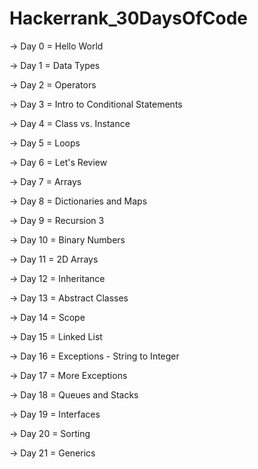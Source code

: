 # Hackerrank_30DaysOfCode

-> Day 0 = Hello World

-> Day 1 = Data Types

-> Day 2 = Operators

-> Day 3 = Intro to Conditional Statements

-> Day 4 = Class vs. Instance

-> Day 5 = Loops

-> Day 6 = Let's Review

-> Day 7 = Arrays

-> Day 8 = Dictionaries and Maps

-> Day 9 = Recursion 3

-> Day 10 = Binary Numbers

-> Day 11 = 2D Arrays

-> Day 12 = Inheritance

-> Day 13 = Abstract Classes

-> Day 14 = Scope

-> Day 15 = Linked List

-> Day 16 = Exceptions - String to Integer

-> Day 17 = More Exceptions

-> Day 18 = Queues and Stacks

-> Day 19 = Interfaces

-> Day 20 = Sorting

-> Day 21 = Generics
